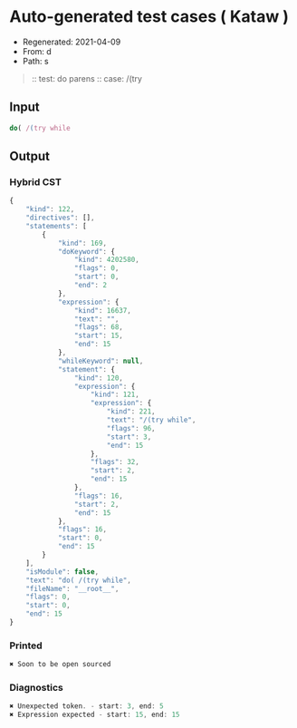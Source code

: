 # Auto-generated test cases ( Kataw )
- Regenerated: 2021-04-09
- From: d
- Path: s
> :: test: do parens
> :: case: /(try
## Input

`````js
do( /(try while
`````

## Output

### Hybrid CST

```javascript
{
    "kind": 122,
    "directives": [],
    "statements": [
        {
            "kind": 169,
            "doKeyword": {
                "kind": 4202580,
                "flags": 0,
                "start": 0,
                "end": 2
            },
            "expression": {
                "kind": 16637,
                "text": "",
                "flags": 68,
                "start": 15,
                "end": 15
            },
            "whileKeyword": null,
            "statement": {
                "kind": 120,
                "expression": {
                    "kind": 121,
                    "expression": {
                        "kind": 221,
                        "text": "/(try while",
                        "flags": 96,
                        "start": 3,
                        "end": 15
                    },
                    "flags": 32,
                    "start": 2,
                    "end": 15
                },
                "flags": 16,
                "start": 2,
                "end": 15
            },
            "flags": 16,
            "start": 0,
            "end": 15
        }
    ],
    "isModule": false,
    "text": "do( /(try while",
    "fileName": "__root__",
    "flags": 0,
    "start": 0,
    "end": 15
}
```

### Printed

```javascript
✖ Soon to be open sourced
```

### Diagnostics

```javascript
✖ Unexpected token. - start: 3, end: 5
✖ Expression expected - start: 15, end: 15

```

